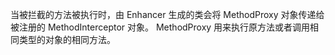 当被拦截的方法被执行时，由 Enhancer 生成的类会将 MethodProxy 
对象传递给被注册的 MethodInterceptor 对象。
MethodProxy 用来执行原方法或者调用相同类型的对象的相同方法。